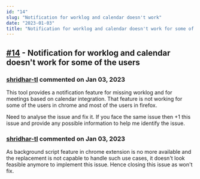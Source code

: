 ```yaml
---
id: "14"
slug: "Notification for worklog and calendar doesn't work"
date: "2023-01-03"
title: "Notification for worklog and calendar doesn't work for some of the users"
---
```



## [#14](https://github.com/shridhar-tl/jira-assistant/issues/14) - Notification for worklog and calendar doesn't work for some of the users

### [shridhar-tl](https://github.com/shridhar-tl) commented on Jan 03, 2023

This tool provides a notification feature for missing worklog and for meetings based on calendar integration. That feature is not working for some of the users in chrome and most of the users in firefox.

Need to analyse the issue and fix it. If you face the same issue then +1 this issue and provide any possible information to help me identify the issue.

### [shridhar-tl](https://github.com/shridhar-tl) commented on Jan 03, 2023

As background script feature in chrome extension is no more available and the replacement is not capable to handle such use cases, it doesn't look feasible anymore to implement this issue. Hence closing this issue as won't fix.
